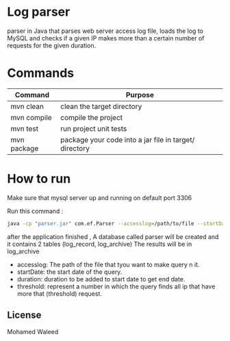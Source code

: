 # Log parser
parser in Java that parses web server access log file, loads the log to MySQL and checks if a given IP makes more than a certain number of requests for the given duration. 

# Commands
| Command | Purpose |
| ------ | ------ |
| mvn clean | clean the target directory|
| mvn compile | compile the project|
| mvn test | run project unit tests |
| mvn package | package your code into a jar file in target/ directory |

# How to run
Make sure that mysql server up and running on default port 3306

Run this command :
```sh
java -cp "parser.jar" com.ef.Parser --accesslog=/path/to/file --startDate=2017-01-01.13:00:00 --duration=hourly --threshold=100
```
after the application finished , A database called parser will be created and it contains 2 tables (log_record, log_archive)
The results will be in log_archive

* accesslog: The path of the file that tyou want to make query n it.
* startDate: the start date of the query.
* duration: duration to be added to start date to get end date.
* threshold: represent a number in which the query finds all ip that have more that (threshold) request.

License
----

Mohamed Waleed